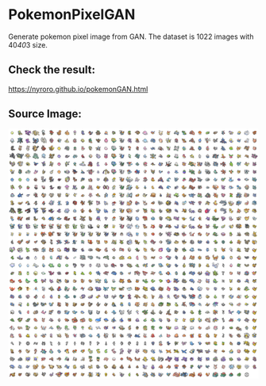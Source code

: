 # PokemonPixelGAN
Generate pokemon pixel image from GAN.
The dataset is 1022 images with 40*40*3 size.

## Check the result:
https://nyroro.github.io/pokemonGAN.html

## Source Image:
![Image text](https://raw.githubusercontent.com/nyroro/PokemonPixelGAN/master/pokemon_all.png)
